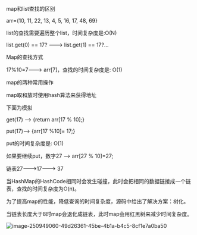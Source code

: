 map和list查找的区别


arr={10, 11, 22, 13, 4, 5, 16, 17, 48, 69}


list的查找需要遍历整个list，时间复杂度是:O(N)


list.get(0) == 17? ---> list.get(1) == 17?...


Map的查找方式


17%10=7---> arr[7]，查找的时间复杂度是: O(1)


map的两种常用操作


map取和放时使用hash算法来获得地址


下面为模拟


get(17) --> {return arr[17 % 10];}



put(17)--> {arr[17 %10]= 17;}

put的时间复杂度是: O(1)


如果要继续put，数字27 --> arr[27 % 10]=27;


链表27--->17---> 37


当HashMap的HashCode相同时会发生碰撞，此时会把相同的数据链接成一个链表，查找的时间复杂度为O(n)。


为了提高map的性能，降低查询的时间复杂度，源码中给出了解决方案：树化。



当链表长度大于8时map会退化成链表，此时map会用红黑树来减少时间复杂度。

![image-250949060-49d26361-45be-4b1a-b4c5-8cf1e7a0ba50](https://raw.githubusercontent.com/DecZeroTwo/learn_java/main/images/250949060-49d26361-45be-4b1a-b4c5-8cf1e7a0ba50.png)
